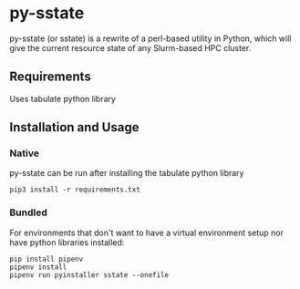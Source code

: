 # py-sstate
py-sstate (or sstate) is a rewrite of a perl-based utility in Python, which will give the current resource state of any Slurm-based HPC cluster.

## Requirements
Uses tabulate python library

## Installation and Usage

### Native
py-sstate can be run after installing the tabulate python library 

`pip3 install -r requirements.txt`

### Bundled
For environments that don't want to have a virtual environment setup nor have python libraries installed:

```
pip install pipenv
pipenv install
pipenv run pyinstaller sstate --onefile
```